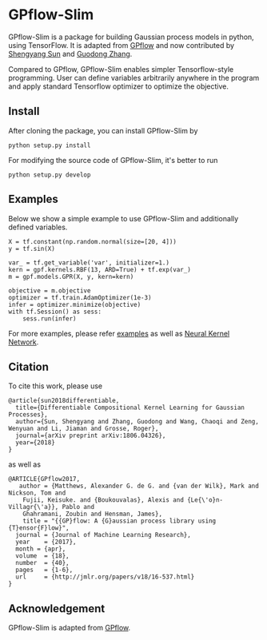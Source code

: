 # GPflow-Slim
GPflow-Slim is a package for building Gaussian process models in python, using TensorFlow. It is adapted from 
[GPflow](https://github.com/GPflow/GPflow) and now contributed by [Shengyang Sun](https://github.com/ssydasheng/Neural-Kernel-Network/) 
and [Guodong Zhang](https://github.com/gd-zhang).

Compared to GPflow, GPflow-Slim enables simpler Tensorflow-style programming. User can define variables arbitrarily
anywhere in the program and apply standard Tensorflow optimizer to optimize the objective.

## Install
After cloning the package, you can install GPflow-Slim by
```
python setup.py install
```
For modifying the source code of GPflow-Slim, it's better to run 
```
python setup.py develop
```

## Examples
Below we show a simple example to use GPflow-Slim and additionally defined variables.
```
X = tf.constant(np.random.normal(size=[20, 4]))
y = tf.sin(X)

var_ = tf.get_variable('var', initializer=1.)
kern = gpf.kernels.RBF(13, ARD=True) + tf.exp(var_)
m = gpf.models.GPR(X, y, kern=kern)

objective = m.objective
optimizer = tf.train.AdamOptimizer(1e-3)
infer = optimizer.minimize(objective)
with tf.Session() as sess:
    sess.run(infer) 
```
For more examples, please refer [examples](./examples) as well as 
[Neural Kernel Network](https://github.com/ssydasheng/Neural-Kernel-Network).


## Citation
To cite this work, please use
```
@article{sun2018differentiable,
  title={Differentiable Compositional Kernel Learning for Gaussian Processes},
  author={Sun, Shengyang and Zhang, Guodong and Wang, Chaoqi and Zeng, Wenyuan and Li, Jiaman and Grosse, Roger},
  journal={arXiv preprint arXiv:1806.04326},
  year={2018}
}
```
as well as 
```
@ARTICLE{GPflow2017,
   author = {Matthews, Alexander G. de G. and {van der Wilk}, Mark and Nickson, Tom and
	Fujii, Keisuke. and {Boukouvalas}, Alexis and {Le{\'o}n-Villagr{\'a}}, Pablo and
	Ghahramani, Zoubin and Hensman, James},
    title = "{{GP}flow: A {G}aussian process library using {T}ensor{F}low}",
  journal = {Journal of Machine Learning Research},
  year    = {2017},
  month = {apr},
  volume  = {18},
  number  = {40},
  pages   = {1-6},
  url     = {http://jmlr.org/papers/v18/16-537.html}
}
```

## Acknowledgement
GPflow-Slim is adapted from [GPflow](https://github.com/GPflow/GPflow).
